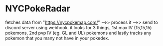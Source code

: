 # NYCPokeRadar
fetches data from "https://nycpokemap.com/"  ==>> process it ==>> send to discord server using webhook. it looks for 3 things, 1st max IV (15,15,15) pokemons, 2nd pvp IV (eg. GL and UL) pokemons and lastly tracks any pokemon that you many not have in your pokedex.
